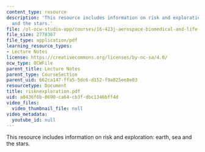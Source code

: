 ```yaml
---
content_type: resource
description: 'This resource includes information on risk and exploration: earth, sea
  and the stars.'
file: /ol-ocw-studio-app/courses/16-423j-aerospace-biomedical-and-life-support-engineering-spring-2006/a0436f6b0690ca64cb3fdbc1346bff4d_risknexploration.pdf
file_size: 2778367
file_type: application/pdf
learning_resource_types:
- Lecture Notes
license: https://creativecommons.org/licenses/by-nc-sa/4.0/
ocw_type: OCWFile
parent_title: Lecture Notes
parent_type: CourseSection
parent_uid: 662ca147-ffa5-5dc6-d152-f9a825ee8e03
resourcetype: Document
title: risknexploration.pdf
uid: a0436f6b-0690-ca64-cb3f-dbc1346bff4d
video_files:
  video_thumbnail_file: null
video_metadata:
  youtube_id: null
---
```

This resource includes information on risk and exploration: earth, sea and the stars.
